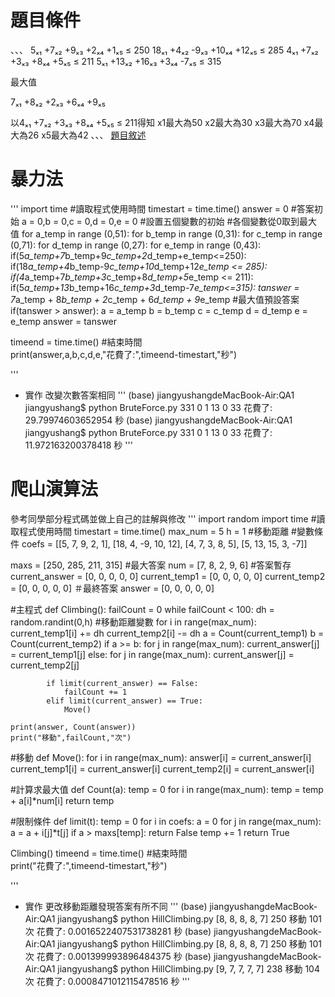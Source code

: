 # 題目條件
、、、
5ₓ₁ +7ₓ₂ +9ₓ₃ +2ₓ₄ +1ₓ₅ ≤ 250
18ₓ₁ +4ₓ₂ -9ₓ₃ +10ₓ₄ +12ₓ₅ ≤ 285
4ₓ₁ +7ₓ₂ +3ₓ₃ +8ₓ₄ +5ₓ₅ ≤ 211
5ₓ₁ +13ₓ₂ +16ₓ₃ +3ₓ₄ -7ₓ₅ ≤ 315

最大值

7ₓ₁ +8ₓ₂ +2ₓ₃ +6ₓ₄ +9ₓ₅

以4ₓ₁ +7ₓ₂ +3ₓ₃ +8ₓ₄ +5ₓ₅ ≤ 211得知
x1最大為50 x2最大為30 x3最大為70 x4最大為26 x5最大為42
、、、
<a href="https://gitlab.com/cccnqu111/alg/-/blob/master/A2-QA/integerProgramming/README.md" title="Title">題目敘述</a> 

# 暴力法
'''
import time #讀取程式使用時間
timestart = time.time()
answer = 0 #答案初始
a = 0,b = 0,c = 0,d = 0,e = 0 #設置五個變數的初始
#各個變數從0取到最大值
for a_temp in range (0,51):
    for b_temp in range (0,31):
        for c_temp in range (0,71):
            for d_temp in range (0,27):
                for e_temp in range (0,43):
                        if(5*a_temp+7*b_temp+9*c_temp+2*d_temp+e_temp<=250):
                            if(18*a_temp+4*b_temp-9*c_temp+10*d_temp+12*e_temp <= 285):
                                if(4*a_temp+7*b_temp+3*c_temp+8*d_temp+5*e_temp <= 211):
                                    if(5*a_temp+13*b_temp+16*c_temp+3*d_temp-7*e_temp<=315):
                                        tanswer = 7*a_temp + 8*b_temp + 2*c_temp + 6*d_temp + 9*e_temp #最大值預設答案
                                        if(tanswer > answer):
                                            a = a_temp
                                            b = b_temp
                                            c = c_temp
                                            d = d_temp
                                            e = e_temp
                                            answer = tanswer

timeend =  time.time()             #結束時間                             
print(answer,a,b,c,d,e,"花費了:",timeend-timestart,"秒")

'''
* 實作
改變次數答案相同
'''
(base) jiangyushangdeMacBook-Air:QA1 jiangyushang$ python BruteForce.py
331 0 1 13 0 33 花費了: 29.79974603652954 秒
(base) jiangyushangdeMacBook-Air:QA1 jiangyushang$ python BruteForce.py
331 0 1 13 0 33 花費了: 11.972163200378418 秒
'''
# 爬山演算法
參考同學部分程式碼並做上自己的註解與修改
'''
import random
import time #讀取程式使用時間
timestart = time.time()
max_num = 5
h = 1 #移動距離
#變數條件
coefs = [[5, 7, 9, 2, 1],
        [18, 4, -9, 10, 12],
        [4, 7, 3, 8, 5],
        [5, 13, 15, 3, -7]]

maxs = [250,  285, 211, 315]
#最大答案
num = [7, 8, 2, 9, 6]
#答案暫存
current_answer = [0, 0, 0, 0, 0]
current_temp1 = [0, 0, 0, 0, 0]
current_temp2 = [0, 0, 0, 0, 0]
＃最終答案
answer = [0, 0, 0, 0, 0]

#主程式
def Climbing():
    failCount = 0
    while failCount < 100:
        dh = random.randint(0,h) #移動距離變數
        for i in range(max_num):
            current_temp1[i] += dh
            current_temp2[i] -= dh
            a = Count(current_temp1)
            b = Count(current_temp2)
            if a >= b:
                for j in range(max_num):
                    current_answer[j] = current_temp1[j]
            else:
                for j in range(max_num):
                    current_answer[j] = current_temp2[j]

            if limit(current_answer) == False:
                failCount += 1
            elif limit(current_answer) == True:
                Move()
                
    print(answer, Count(answer))
    print("移動",failCount,"次")
            
#移動
def Move():
    for i in range(max_num):
        answer[i] = current_answer[i]
        current_temp1[i] = current_answer[i]
        current_temp2[i] = current_answer[i]

#計算求最大值
def Count(a):
    temp = 0
    for i in range(max_num):
        temp = temp + a[i]*num[i]
    return temp

#限制條件
def limit(t):
    temp = 0
    for i in coefs:
        a = 0
        for j in range(max_num):
            a = a + i[j]*t[j]
        if a > maxs[temp]:
            return False
        temp += 1
    return True




Climbing()
timeend =  time.time()             #結束時間                             
print("花費了:",timeend-timestart,"秒") 

'''
* 實作
更改移動距離發現答案有所不同
'''
(base) jiangyushangdeMacBook-Air:QA1 jiangyushang$ python HillClimbing.py
[8, 8, 8, 8, 7] 250
移動 101 次
花費了: 0.0016522407531738281 秒
(base) jiangyushangdeMacBook-Air:QA1 jiangyushang$ python HillClimbing.py
[8, 8, 8, 8, 7] 250
移動 101 次
花費了: 0.001399993896484375 秒
(base) jiangyushangdeMacBook-Air:QA1 jiangyushang$ python HillClimbing.py
[9, 7, 7, 7, 7] 238
移動 104 次
花費了: 0.0008471012115478516 秒
'''